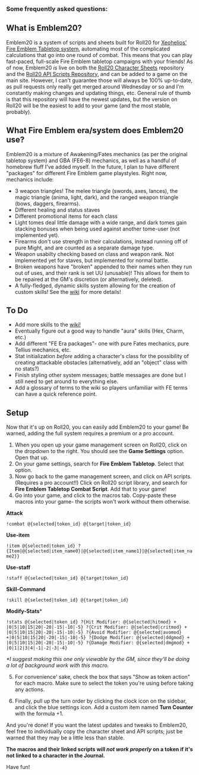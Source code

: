 ### Some frequently asked questions: ###

## What is Emblem20? ##

Emblem20 is a system of scripts and sheets built for Roll20 for [Xeohelios'](https://reddit.com/user/xeohelios) [Fire Emblem Tabletop system](https://www.dropbox.com/sh/fvib0sh0o4fqt8d/AACJ66fUDtxL5atM5-ZcE8Ypa?dl=0), automating most of the complicated calculations that go into one round of combat. This means that you can play fast-paced, full-scale Fire Emblem tabletop campaigns with your friends! As of now, Emblem20 *is* live on both the [Roll20 Character Sheets](https://github.com/Roll20/roll20-character-sheets) repository and the [Roll20 API Scripts Repository](https://github.com/missing-q/roll20-api-scripts), and can be added to a game on the main site. However, I can't guarantee those will always be 100% up-to-date, as pull requests only really get merged around Wednesday or so and I'm constantly making changes and updating things, etc. General rule of thumb is that this repository will have the newest updates, but the version on Roll20 will be the easiest to add to your game (and the most stable, probably).

## What Fire Emblem era/system does Emblem20 use? ##

Emblem20 is a mixture of Awakening/Fates mechanics (as per the original tabletop system) and GBA (FE6-8) mechanics, as well as a handful of homebrew fluff I've added myself. In the future, I plan to have different "packages" for different Fire Emblem game playstyles. Right now, mechanics include:
- 3 weapon triangles! The melee triangle (swords, axes, lances), the magic triangle (anima, light, dark), and the ranged weapon triangle (bows, daggers, firearms).
- Different healing and status staves
- Different promotional items for each class
- Light tomes deal little damage with a wide range, and dark tomes gain stacking bonuses when being used against another tome-user (not implemented yet).
- Firearms don't use strength in their calculations, instead running off of pure Might, and are counted as a separate damage type.
- Weapon usabilty checking based on class and weapon rank. Not implemented yet for staves, but implemented for normal battle.
- Broken weapons have "broken" appended to their names when they run out of uses, and their rank is set UU (unusable)! This allows for them to be repaired at the GM's discretion (or alternatively, deleted).
- A fully-fledged, dynamic skills system allowing for the creation of custom skills! See the [wiki](https://github.com/missing-q/emblem20/wiki) for more details!

## To Do ##
- Add more skills to the [wiki!](https://github.com/missing-q/emblem20/wiki)
- Eventually figure out a good way to handle "aura" skills (Hex, Charm, etc.)
- Add different "FE Era packages"- one with pure Fates mechanics, pure Tellius mechanics, etc.
- Stat initialization *before* adding a character's class for the possibility of creating attackable obstacles (alternatively, add an "object" class with no stats?)
- Finish styling other system messages; battle messages are done but I still need to get around to everything else.
- Add a glossary of terms to the wiki so players unfamiliar with FE terms can have a quick reference point.

## Setup ##

Now that it's up on Roll20, you can easily add Emblem20 to your game! Be warned, adding the full system requires a premium or a pro account.

1. When you open up your game management screen on Roll20, click on the dropdown to the right. You should see the **Game Settings** option. Open that up.
2. On your game settings, search for **Fire Emblem Tabletop**. Select that option.
3. Now go back to the game management screen, and click on API scripts. (Requires a pro account!!) Click on Roll20 script library, and search for **Fire Emblem Tabletop Combat Script**. Add that to your game!
4. Go into your game, and click to the macros tab. Copy-paste these macros into your game- the scripts won't work without them otherwise.

**Attack**

`!combat @{selected|token_id} @{target|token_id}`

**Use-item**

`!item @{selected|token_id} ?{Item|@{selected|item_name0}|@{selected|item_name1}|@{selected|item_name2}}`

**Use-staff**

`!staff @{selected|token_id} @{target|token_id}`

**Skill-Command**

`!skill @{selected|token_id} @{target|token_id}`

**Modify-Stats**\*

`!stats @{selected|token_id} ?{Hit Modifier: @{selected|hitmod} + |0|5|10|15|20|-20|-15|-10|-5} ?{Crit Modifier: @{selected|critmod} + |0|5|10|15|20|-20|-15|-10|-5} ?{Avoid Modifier: @{selected|avomod} +|0|5|10|15|20|-20|-15|-10|-5} ?{Dodge Modifier: @{selected|ddgmod} + |0|5|10|15|20|-20|-15|-10|-5} ?{Damage Modifier: @{selected|dmgmod} + |0|1|2|3|4|-1|-2|-3|-4}`

_*I suggest making this one only viewable by the GM, since they'll be doing a lot of background work with this macro._

5. For convenience' sake, check the box that says "Show as token action" for each macro. Make sure to select the token you're using before taking any actions.

6. Finally, pull up the turn order by clicking the clock icon on the sidebar, and click the blue settings icon. Add a custom item named **Turn Counter** with the formula +1.

And you're done! If you want the latest updates and tweaks to Emblem20, feel free to individually copy the character sheet and API scripts; just be warned that they may be a little less than stable.

**The macros and their linked scripts will *not work properly* on a token if it's not linked to a character in the Journal.**

Have fun!
